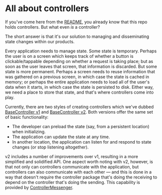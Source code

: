 # All about controllers

If you've come here from the [README](../README.md), you already know that this repo holds controllers. But what even _is_ a controller?

The short answer is that it's our solution to managing and disseminating state changes within our products.

Every application needs to manage state. Some state is temporary. Perhaps the user is on a screen which keeps track of whether a button is clickable/tappable depending on whether a request is taking place; but as soon as the user leaves that screen, that information is discarded. But some state is more permanent. Perhaps a screen needs to reuse information that was gathered on a previous screen, in which case the state is cached in memory; or perhaps the entire application needs to load all of the user's data when it starts, in which case the state is persisted to disk. Either way, we need a place to store that state, and that's where controllers come into play.

Currently, there are two styles of creating controllers which we've dubbed [BaseController v1](../packages/base-controller/src/BaseController.ts) and [BaseController v2](../packages/base-controller/src/BaseControllerV2.ts). Both versions offer the same set of basic functionality:

- The developer can preload the state (say, from a persistent location) when initializing.
- The application can update the state at any time.
- In another location, the application can listen for and respond to state changes (or stop listening altogether).

v2 includes a number of improvements over v1, resulting in a more simplified and solidified API. One aspect worth noting with v2, however, is that not only can controllers communicate with the application, but controllers can also communicate with each other — and this is done in a way that doesn't require the controller package that's doing the receiving to depend on the controller that's doing the sending. This capability is provided by [ControllerMessenger](../packages/base-controller/src/ControllerMessenger.ts).
